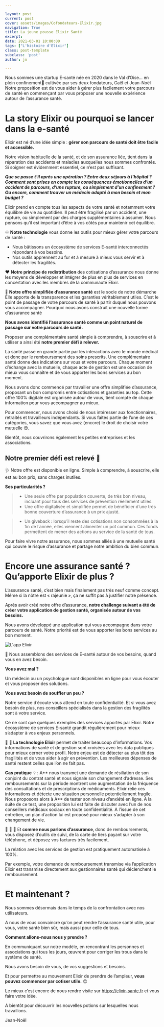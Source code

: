 ```yaml
---

layout: post
current: post
cover: assets/images/Cofondateurs-Elixir.jpg
navigation: True
title: La jeune pousse Elixir Santé 
excerpt: 
date: 2021-03-01 10:00:00
tags: ["L'histoire d'Elixir"]
class: post-template
subclass: 'post'
author: jn

---
```


Nous sommes une startup E-santé née en 2020 dans le Val d’Oise... en plein confinement🌱 cultivée par ses deux fondateurs, Gaël et Jean-Noël
Notre proposition est de vous aider à gérer plus facilement votre parcours de santé en commençant par vous proposer une nouvelle expérience autour de l’assurance santé.

# La story Elixir ou pourquoi se lancer dans la e-santé 

Elixir est né d’une idée simple : **gérer son parcours de santé doit être facile et accessible.**

Notre vision habituelle de la santé, et de son assurance liée, tient dans la réparation des accidents et maladies auxquelles nous sommes confrontés. Si soigner est évidemment essentiel, ce n’est pas suffisant.

***Que se passe t’il après une opération ? Entre deux séjours à l’hôpital ? Comment sont prises en compte les conséquences émotionnelles d’un accident de parcours, d’une rupture, ou simplement d’un confinement ? Ou encore, comment trouver un médecin adapté à mon besoin et mon budget ?***

Elixir prend en compte tous les aspects de votre santé et notamment votre équilibre de vie au quotidien. Il peut être fragilisé par un accident, une rupture, ou simplement par des charges supplémentaires à assumer. Nous pensons qu’il est important d’être à vos côtés pour maintenir cet équilibre.

♾️ **Notre technologie** vous donne les outils pour mieux gérer votre parcours de santé : 
- Nous bâtissons un écosystème de services E-santé interconnectés répondant à vos besoins.
- Nos outils apprennent au fur et à mesure à mieux vous servir et à détecter les fragilités.

❤️ **Notre principe de redistribution** des cotisations d’assurance nous donne les moyens de développer et intégrer de plus en plus de services en concertation avec les membres de la communauté Elixir.

🔎 **Notre offre simplifiée d’assurance santé** est le socle de notre démarche Elle apporte de la transparence et les garanties véritablement utiles. C’est le point de passage de votre parcours de santé à partir duquel nous pouvons vous accompagner.
Pourquoi nous avons construit une nouvelle forme d’assurance santé

**Nous avons identifié l’assurance santé comme un point naturel de passage sur votre parcours de santé.** 

Proposer une complémentaire santé simple à comprendre, à souscrire et à utiliser a ainsi été **notre premier défi à relever.**

La santé passe en grande partie par les interactions avec le monde médical et donc par le remboursement des soins prescrits. Une complémentaire santé donne des indications sur vous et votre parcours. Chaque moment d’échange avec la mutuelle, chaque acte de gestion est une occasion de mieux vous connaître et de vous apporter les bons services au bon moment.

Nous avons donc commencé par travailler une offre simplifiée d’assurance, proposant un bon compromis entre cotisations et garanties au top. Cette offre 100% digitale est organisée autour de vous, tient compte de chaque information pour vous accompagner au mieux. 

Pour commencer, nous avons choisi de nous intéresser aux fonctionnaires, retraités et travailleurs indépendants. Si vous faites partie de l’une de ces catégories, vous savez que vous avez (encore) le droit de choisir votre mutuelle 😊. 

Bientôt, nous couvrirons également les petites entreprises et les associations. 

## Notre premier défi est relevé 👏

🩺 Notre offre est disponible en ligne. Simple à comprendre, à souscrire, elle est au bon prix, sans charges inutiles.

**Ses particularités ?**
>-	Une seule offre par population couverte, de très bon niveau, incluant pour tous des services de prévention réellement utiles.
>-	Une offre digitalisée et simplifiée permet de bénéficier d’une très bonne couverture d’assurance à un prix ajusté.

>-	Un giveback : lorsqu’il reste des cotisations non consommées à la fin de l’année, elles viennent alimenter un pot commun. Ces fonds permettent de mener des actions au service de la santé de tous.

Pour faire vivre notre assurance, nous sommes alliés à une mutuelle santé qui couvre le risque d’assurance et partage notre ambition du bien commun.

# Encore une assurance santé ? Qu’apporte Elixir de plus ?
L’assurance santé, c’est bien mais finalement pas très neuf comme concept. Même si la nôtre est « rajeunie », ça ne suffit pas à justifier notre présence.

Après avoir créé notre offre d’assurance, **notre challenge suivant a été de créer votre application de gestion santé, organisée autour de vos besoins.**

Nous avons développé une application qui vous accompagne dans votre parcours de santé. Notre priorité est de vous apporter les bons services au bon moment.

![L'app Elixir](https://elixir-sante.fr/static/elixir/img/phone-home.jpg)


🧞 Nous assemblons des services de E-santé autour de vos besoins, quand vous en avez besoin. 

**Vous avez mal ?**

Un médecin ou un psychologue sont disponibles en ligne pour vous écouter et vous proposer des solutions.

**Vous avez besoin de souffler un peu ?**

Notre service d’écoute vous attend en toute confidentialité. Et si vous avez besoin de plus, nos conseillers spécialisés dans la gestion des fragilités sont à votre service.

Ce ne sont que quelques exemples des services apportés par Elixir. Notre écosystème de services E-santé grandit régulièrement pour mieux s’adapter à vos enjeux personnels.

🧞 🧞 **La technologie Elixir** permet de traiter beaucoup d’informations. Vos informations de santé et de gestion sont croisées avec les data publiques pour mieux cerner votre profil. Notre enjeu est de détecter au plus tôt des fragilités et de vous aider à agir en prévention. Les meilleures dépenses de santé restent celles que l’on ne fait pas.

**Cas pratique** 💡 : A** nous transmet une demande de résiliation de son conjoint du contrat santé et nous signale son changement d’adresse. Ses remboursements sur la période montrent une augmentation de la fréquence des consultations et de prescriptions de médicaments. Elixir relie ces informations et détecte une situation personnelle potentiellement fragile. Nous proposons alors à A** de tester son niveau d’anxiété en ligne. A la suite de ce test, une proposition lui est faite de discuter avec l’un de nos conseillers médicaux sociaux en toute confidentialité. A l’issue de cet entretien, un plan d’action lui est proposé pour mieux s’adapter à son changement de vie.

🧞 🧞 🧞 Et **comme nous parlons d’assurance**, donc de remboursements, vous disposez d’outils de suivi, de la carte de tiers payant sur votre téléphone, et déposez vos factures très facilement.

La relation avec les services de gestion est pratiquement automatisée à 100%. 

Par exemple, votre demande de remboursement transmise via l’application Elixir est transmise directement aux gestionnaires santé qui déclenchent le remboursement.

# Et maintenant ?

Nous sommes désormais dans le temps de la confrontation avec nos utilisateurs. 

A nous de vous convaincre qu’on peut rendre l’assurance santé utile, pour vous, votre santé bien sûr, mais aussi pour celle de tous.

**Comment allons-nous nous y prendre ?**

En communiquant sur notre modèle, en rencontrant les personnes et associations qui tous les jours, œuvrent pour corriger les trous dans le système de santé.

Nous avons besoin de vous, de vos suggestions et besoins. 

Et pour permettre au mouvement Elixir de prendre de l’ampleur, **vous pouvez commencer par cotiser utile.** 😉

Le mieux c’est encore de nous rendre visite sur https://elixir-sante.fr et vous faire votre idée.

A bientôt pour découvrir les nouvelles potions sur lesquelles nous travaillons.

Jean-Noël

